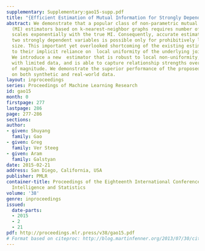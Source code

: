 ```yaml
---
supplementary: Supplementary:gao15-supp.pdf
title: "{Efficient Estimation of Mutual Information for Strongly Dependent Variables}"
abstract: We demonstrate that a popular class of non-parametric mutual information
  (MI) estimators based on k-nearest-neighbor graphs requires number of samples that
  scales exponentially with the true MI. Consequently, accurate estimation of MI between
  two strongly dependent variables is possible only for prohibitively large sample
  size. This important yet overlooked shortcoming of the existing estimators is due
  to their implicit reliance on  local uniformity of the underlying joint distribution.
  We introduce a new  estimator that is robust to local non-uniformity, works well
  with limited data, and is able to capture relationship strengths over many orders
  of magnitude. We demonstrate the superior performance of the proposed estimator
  on both synthetic and real-world data.
layout: inproceedings
series: Proceedings of Machine Learning Research
id: gao15
month: 0
firstpage: 277
lastpage: 286
page: 277-286
sections: 
author:
- given: Shuyang
  family: Gao
- given: Greg
  family: Ver Steeg
- given: Aram
  family: Galstyan
date: 2015-02-21
address: San Diego, California, USA
publisher: PMLR
container-title: Proceedings of the Eighteenth International Conference on Artificial
  Intelligence and Statistics
volume: '38'
genre: inproceedings
issued:
  date-parts:
  - 2015
  - 2
  - 21
pdf: http://proceedings.mlr.press/v38/gao15.pdf
# Format based on citeproc: http://blog.martinfenner.org/2013/07/30/citeproc-yaml-for-bibliographies/
---
```

